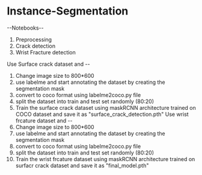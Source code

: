 # Instance-Segmentation

--Notebooks--
1) Preprocessing 
2) Crack detection
3) Wrist Fracture detection


Use Surface crack dataset and --
1. Change image size to 800*600
2. use labelme and start annotating the dataset by creating the segmentation mask
3. convert to coco format using labelme2coco.py file
4. split the dataset into train and test set randomly (80:20)
5. Train the surface crack dataset using maskRCNN architecture trained on COCO dataset and save it as "surface_crack_detection.pth"
Use wrist frcature dataset and --
6. Change image size to 800*600
7. use labelme and start annotating the dataset by creating the segmentation mask
8. convert to coco format using labelme2coco.py file
9. split the dataset into train and test set randomly (80:20)
10. Train the wrist frcature dataset using maskRCNN architecture trained on surfacr crack dataset and save it as "final_model.pth"
